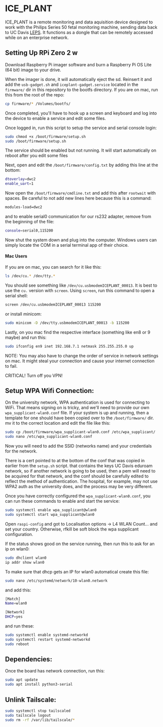 # ICE_PLANT
ICE_PLANT is a remote monitoring and data aquisition device designed to work with the Philips Series 50 fetal monitoring machine, sending data back to UC Davis [LEPS](http://lepsucd.com/). It functions as a dongle that can be remotely accessed while on an enterprise network. 

## Setting Up RPi Zero 2 w
Download Raspberry Pi imager software and burn a Raspberry Pi OS Lite (64 bit) image to your drive. 

When the imager is done, it will automatically eject the sd. Reinsert it and add the `usb-gadget.sh` and `iceplant-gadget.service` located in the `firmware/` dir in this repository to the bootfs directory. If you are on mac, run this from the root of the repo:
```bash
cp firmware/* /Volumes/bootfs/
```

Once completed, you'll have to hook up a screen and keyboard and log into the device to enable a service and edit some files. 

Once logged in, run this script to setup the service and serial console login:
```bash
sudo chmod +x /boot/firmware/setup.sh
sudo /boot/firmware/setup.sh
```
The service should be enabled but not running. It will start automatically on reboot after you edit some files

Next, open and edit the `/boot/firmware/config.txt` by adding this line at the bottom:
```sh
dtoverlay=dwc2
enable_uart=1
```

Now open the `/boot/firmware/cmdline.txt` and add this after `rootwait` with spaces. Be careful to not add new lines here because this is a command:
```sh
modules-load=dwc2
```
and to enable serial0 communication for our rs232 adapter, remove from the beginning of the file:
```sh
console=serial0,115200
```


Now shut the system down and plug into the computer. Windows users can simply locate the COM in a serial terminal app of their choice.

#### Mac Users
If you are on mac, you can search for it like this:
```bash
ls /dev/cu.* /dev/tty.*
```

You should see something like `/dev/cu.usbmodemICEPLANT_00013`. It is best to use the `cu.` version with `screen`. Using `screen`, run this command to open a serial shell:
```zsh
screen /dev/cu.usbmodemICEPLANT_00013 115200
```

or install minicom:
```bash
sudo minicom -D /dev/tty.usbmodemICEPLANT_00013 -b 115200
```

Lastly, on you mac find the respective interface (something like en8 or 9 maybe) and run this:
```bash
sudo ifconfig en9 inet 192.168.7.1 netmask 255.255.255.0 up
```

NOTE: You may also have to change the order of service in network settings on mac. It might steal your connection and cause your internet connection to fail.

CRITICAL! Turn off you VPN!

## Setup WPA Wifi Connection:
On the university network, WPA authentication is used for connecting to WiFi. That means signing on is tricky, and we'll need to provide our own `wpa_supplicant-wlan0.conf` file. If your system is up and running, then a template for one should have been copied over to the `/boot/firmware/` dir. mv it to the correct location and edit the file like this:
```bash
sudo cp /boot/firmware/wpa_supplicant-wlan0.conf /etc/wpa_supplicant/
sudo nano /etc/wpa_supplicant-wlan0.conf
```
Now you will need to add the SSID (networks name) and your credentials for the network. 

There is a cert pointed to at the bottom of the conf that was copied in earlier from the `setup.sh` script. that contains the keys UC Davis eduroam network, so if another network is going to be used, then a pem will need to be acquired for that network, and the conf should be carefully edited to reflect the method of authentication. The hospital, for example, may not use WPA2 auth as the university does, and the process may be very different. 

Once you have correctly configured the `wpa_supplicant-wlan0.conf`, you can run these commands to enable and start the service:
```bash
sudo systemctl enable wpa_supplicant@wlan0
sudo systemctl start wpa_supplicant@wlan0
```

Open `raspi-config` and got to Localisation options -> L4 WLAN Count... and set your country. Otherwise, rfkill be soft block the wpa supplicant configuration. 

If the status shows good on the service running, then run this to ask for an ip on wlan0:
```bash
sudo dhclient wlan0
ip addr show wlan0
```

To make sure that dhcp gets an IP for wlan0 automatical create this file:
```bash
sudo nano /etc/systemd/network/10-wlan0.network
```

and add this:
```bash
[Match]
Name=wlan0

[Network]
DHCP=yes
```

and run these: 
```bash
sudo systemctl enable systemd-networkd
sudo systemctl restart systemd-networkd
sudo reboot
```

## Dependencies:
Once the board has network connection, run this:
```sh
sudo apt update
sudo apt install python3-serial
```

## Unlink Tailscale:
```bash
sudo systemctl stop tailscaled
sudo tailscale logout
sudo rm -rf /var/lib/tailscale/*
```